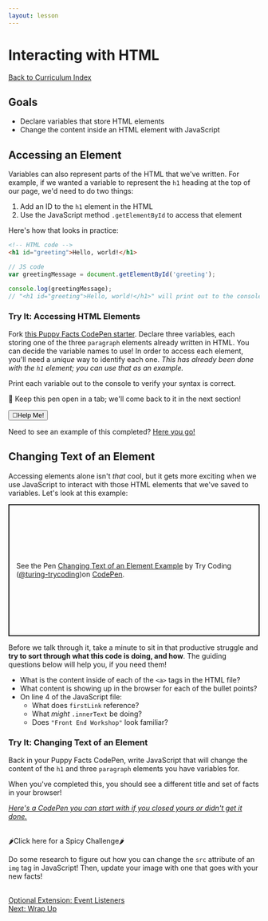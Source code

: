 ```yaml
---
layout: lesson
---
```


# Interacting with HTML

<a href="../">Back to Curriculum Index</a>

## Goals

- Declare variables that store HTML elements
- Change the content inside an HTML element with JavaScript

## Accessing an Element

Variables can also represent parts of the HTML that we've written. For example, if we wanted a variable to represent the `h1` heading at the top of our page, we'd need to do two things:

1. Add an ID to the `h1` element in the HTML
2. Use the JavaScript method `.getElementById` to access that element

Here's how that looks in practice:

```html
<!-- HTML code -->
<h1 id="greeting">Hello, world!</h1>
```

```js
// JS code
var greetingMessage = document.getElementById('greeting');

console.log(greetingMessage);
// "<h1 id="greeting">Hello, world!</h1>" will print out to the console
```

<div class="try-it-new">
  <h3>Try It: Accessing HTML Elements</h3>
  <p>Fork <a href="https://codepen.io/turing-trycoding/pen/dyMgOoM?editors=1010" target="blank">this Puppy Facts CodePen starter</a>. Declare three variables, each storing one of the three <code>paragraph</code> elements already written in HTML. You can decide the variable names to use! In order to access each element, you'll need a <em>unique</em> way to identify each one. <em>This has already been done with the <code>h1</code> element; you can use that as an example.</em></p> 
  <p>Print each variable out to the console to verify your syntax is correct.</p>
  <p><span role="img" aria-label="open folder">📂</span> Keep this pen open in a tab; we'll come back to it in the next section!</p>
  <div class="help-container">
    <button class="help-click"><span role="img" aria-label="raised hand">🤚</span>Help Me!</button>
    <div class="help-toggle">
      <p>Need to see an example of this completed? <a target="blank" href="https://codepen.io/turing-trycoding/pen/NWNObqY">Here you go!</a></p>
    </div>
  </div>
</div>

## Changing Text of an Element

Accessing elements alone isn't _that_ cool, but it gets more exciting when we use JavaScript to interact with those HTML elements that we've saved to variables. Let's look at this example:

<p class="codepen" data-height="265" data-theme-id="default" data-default-tab="html,result" data-user="turing-trycoding" data-slug-hash="MWyPbwZ" style="height: 265px; box-sizing: border-box; display: flex; align-items: center; justify-content: center; border: 2px solid; margin: 1em 0; padding: 1em;" data-pen-title="Changing Text of an Element Example"><span>See the Pen <a href="https://codepen.io/turing-trycoding/pen/MWyPbwZ">Changing Text of an Element Example</a> by Try Coding (<a href="https://codepen.io/turing-trycoding">@turing-trycoding</a>)on <a href="https://codepen.io">CodePen</a>.</span></p><script async src="https://static.codepen.io/assets/embed/ei.js"></script>

Before we talk through it, take a minute to sit in that productive struggle and **try to sort through what this code is doing, and how**. The guiding questions below will help you, if you need them!

- What is the content inside of each of the `<a>` tags in the HTML file?
- What content is showing up in the browser for each of the bullet points?
- On line 4 of the JavaScript file:
  - What does `firstLink` reference?
  - What _might_ `.innerText` be doing?
  - Does `"Front End Workshop"` look familiar?

<div class="try-it-new">
  <h3>Try It: Changing Text of an Element</h3>
  <p>Back in your Puppy Facts CodePen, write JavaScript that will change the content of the <code>h1</code> and three <code>paragraph</code> elements you have variables for.</p>
  <p>When you've completed this, you should see a different title and set of facts in your browser!</p>
  <a target="blank" href="https://codepen.io/turing-trycoding/pen/LYNgbpp"><em>Here's a CodePen you can start with if you closed yours or didn't get it done.</em></a>
  <br>
  <br>

  <div class="spicy-container">
    <p class="spicy-click">
      <span role="img" aria-label="spicy pepper">🌶</span>Click here for a Spicy Challenge<span role="img" aria-label="spicy pepper">🌶</span>
    </p>
    <div class="spicy-toggle">
      <p>Do some research to figure out how you can change the <code>src</code> attribute of an <code>img</code> tag in JavaScript! Then, update your image with one that goes with your new facts!</p>
    </div>
  </div>
</div>

<br>
<a href="../event-listeners">Optional Extension: Event Listeners</a>
<br>
<a href="../wrap-up">Next: Wrap Up</a>
